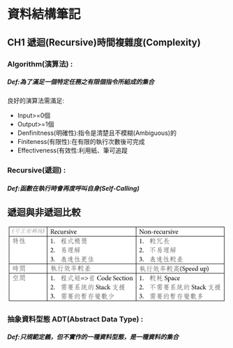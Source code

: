 # 資料結構筆記

## CH1 遞迴(Recursive)時間複雜度(Complexity)

### Algorithm(演算法) :
##### Def:為了滿足一個特定任務之有限個指令所組成的集合
良好的演算法需滿足:
* Input>=0個
* Output>=1個
* Denfinitness(明確性):指令是清楚且不模糊(Ambiguous)的
* Finiteness(有限性):在有限的執行次數後可完成
* Effectiveness(有效性:利用紙、筆可追蹤

### Recursive(遞迴) :
##### Def:函數在執行時會再度呼叫自身(Self-Calling)


## 遞迴與非遞迴比較
![](assets/markdown-img-paste-20210817215718125.png)

### 抽象資料型態 ADT(Abstract Data Type) :
##### Def:只規範定義，但不實作的一種資料型態，是一種資料的集合

